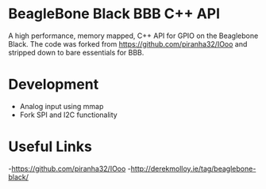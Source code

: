 BeagleBone Black BBB C++ API
==========
A high performance, memory mapped, C++ API for GPIO on the Beaglebone Black.
The code was forked from https://github.com/piranha32/IOoo and stripped down to bare essentials for BBB. 

Development
========
- Analog input using mmap
- Fork SPI and I2C functionality


    
Useful Links
========

-https://github.com/piranha32/IOoo
-http://derekmolloy.ie/tag/beaglebone-black/
